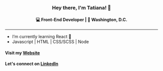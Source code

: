 
<h3 align = center> 
Hey there, I'm Tatiana! 👋
</h3>

<h4 align = center>
💻 Front-End Developer |  🌸 Washington, D.C.
</h4> <hr>

- I’m currently learning React 🌱
- Javascript | HTML | CSS/SCSS | Node


#### Visit my [Website](https://tmgry.com/)
#### Let's connect on [LinkedIn](https://www.linkedin.com/in/tmeg/)

<!---
tmgry/tmgry is a ✨ special ✨ repository because its `README.md` (this file) appears on your GitHub profile.
You can click the Preview link to take a look at your changes.
--->

